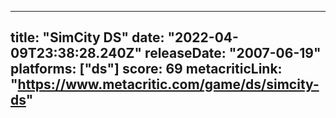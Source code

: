 
---
title: "SimCity DS"
date: "2022-04-09T23:38:28.240Z"
releaseDate: "2007-06-19"
platforms: ["ds"]
score: 69
metacriticLink: "https://www.metacritic.com/game/ds/simcity-ds"
---
